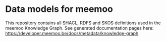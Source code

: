 # Data models for meemoo

This repository contains all SHACL, RDFS and SKOS definitions used in the meemoo Knowledge Graph. 
See generated documentation pages here: https://developer.meemoo.be/docs/metadata/knowledge-graph
